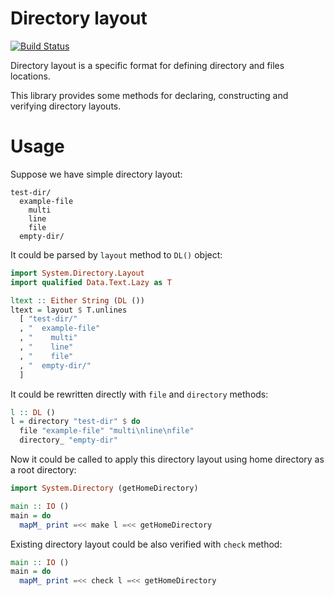 # Directory layout

[![Build Status](https://secure.travis-ci.org/supki/directory-layout.png?branch=master)](http://travis-ci.org/supki/directory-layout)

Directory layout is a specific format for defining directory and files locations.

This library provides some methods for declaring, constructing and verifying directory layouts.

# Usage

Suppose we have simple directory layout:

```
test-dir/
  example-file
    multi
    line
    file
  empty-dir/
```

It could be parsed by `layout` method to `DL()` object:

```haskell
import System.Directory.Layout
import qualified Data.Text.Lazy as T

ltext :: Either String (DL ())
ltext = layout $ T.unlines
  [ "test-dir/"
  , "  example-file"
  , "    multi"
  , "    line"
  , "    file"
  , "  empty-dir/"
  ]
```

It could be rewritten directly with `file` and `directory` methods:

```haskell
l :: DL ()
l = directory "test-dir" $ do
  file "example-file" "multi\nline\nfile"
  directory_ "empty-dir"
```

Now it could be called to apply this directory layout using home directory as a root directory:

```haskell
import System.Directory (getHomeDirectory)

main :: IO ()
main = do
  mapM_ print =<< make l =<< getHomeDirectory
```

Existing directory layout could be also verified with `check` method:

```haskell
main :: IO ()
main = do
  mapM_ print =<< check l =<< getHomeDirectory
```